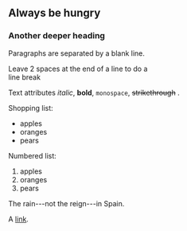 Always be hungry
-----------

### Another deeper heading

Paragraphs are separated
by a blank line.

Leave 2 spaces at the end of a line to do a  
line break

Text attributes *italic*, **bold**,
`monospace`, ~~strikethrough~~ .

Shopping list:

  * apples
  * oranges
  * pears

Numbered list:

  1. apples
  2. oranges
  3. pears

The rain---not the reign---in
Spain.

A [link](http://example.com).
